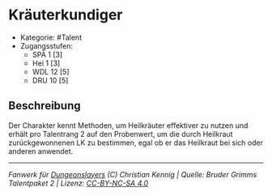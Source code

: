 <!---
Dies ist ein Fanwerk für DUNGEONSLAYERS (C) von Christian Kennig

Quellen:      [Bruder Grimms Talentpaket 2](https://www.f-space.de/ds4/downloads.html)
              [Talentbeschreibungen](https://www.f-space.de/ds4/tools-talentcards.html)
License:      [CC-BY-NC-SA 4.0](https://creativecommons.org/licenses/by-nc-sa/4.0/deed.de)
Richtlinien:  [Fanwerkrichtlinien](https://www.dungeonslayers.net/fanwerk-richtlinien/)
Autor:        Zauberlehrling
-->

  
# Kräuterkundiger  
- Kategorie: #Talent  
- Zugangsstufen:  
  - SPÄ 1 [3]  
  - Hei 1 [3]  
  - WDL 12 [5]  
  - DRU 10 [5]  

## Beschreibung  
Der Charakter kennt Methoden, um Heilkräuter effektiver zu nutzen und erhält pro Talentrang 2 auf den Probenwert, um die durch Heilkraut zurückgewonnenen LK zu bestimmen, egal ob er das Heilkraut bei sich oder anderen anwendet.


___  
*Fanwerk für [Dungeonslayers](https://www.dungeonslayers.net/) (C) Christian Kennig | Quelle: Bruder Grimms Talentpaket 2 | Lizenz: [CC-BY-NC-SA 4.0](https://creativecommons.org/licenses/by-nc-sa/4.0/deed.de)*  